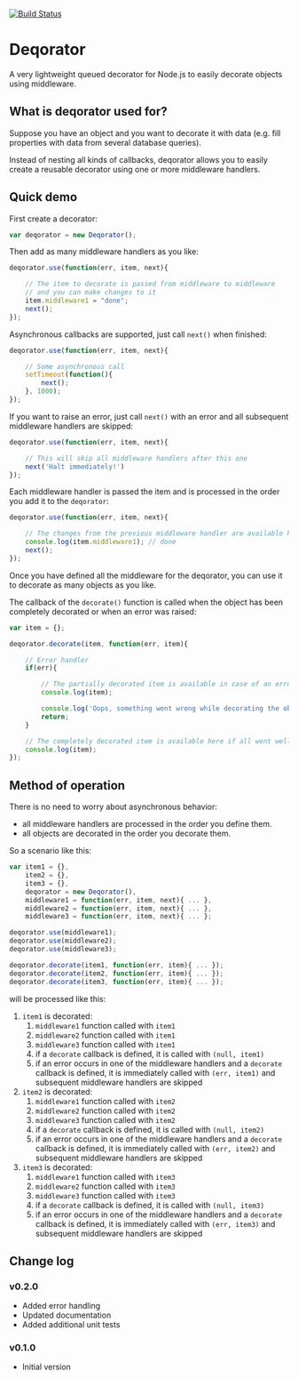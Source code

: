 [![Build Status](https://travis-ci.org/jvandemo/deqorator.png?branch=master)](https://travis-ci.org/jvandemo/deqorator)

Deqorator
=========

A very lightweight queued decorator for Node.js to easily decorate objects using middleware.

## What is deqorator used for?

Suppose you have an object and you want to decorate it with data (e.g. fill properties with data from several database queries).

Instead of nesting all kinds of callbacks, deqorator allows you to easily create a reusable decorator using one or more middleware handlers.

## Quick demo

First create a decorator:

```javascript
var deqorator = new Deqorator();
```

Then add as many middleware handlers as you like:

```javascript
deqorator.use(function(err, item, next){

    // The item to decorate is passed from middleware to middleware
    // and you can make changes to it
    item.middleware1 = "done";
    next();
});
```

Asynchronous callbacks are supported, just call `next()` when finished:

```javascript
deqorator.use(function(err, item, next){

    // Some asynchronous call
    setTimeout(function(){
        next();
    }, 1000);
});
```

If you want to raise an error, just call `next()` with an error and all subsequent middleware handlers are skipped:

```javascript
deqorator.use(function(err, item, next){

    // This will skip all middleware handlers after this one
    next('Halt immediately!')
});
```

Each middleware handler is passed the item and is processed in the order you add it to the `deqorator`:

```javascript
deqorator.use(function(err, item, next){

    // The changes from the previous middleware handler are available here
    console.log(item.middleware1); // done
    next();
});
```

Once you have defined all the middleware for the deqorator, you can use it to decorate as many objects as you like.

The callback of the `decorate()` function is called when the object has been completely decorated or when an error was raised:

```javascript
var item = {};

deqorator.decorate(item, function(err, item){

    // Error handler
    if(err){

        // The partially decorated item is available in case of an error
        console.log(item);

        console.log('Oops, something went wrong while decorating the object');
        return;
    }

    // The completely decorated item is available here if all went well
    console.log(item);
});
```

## Method of operation

There is no need to worry about asynchronous behavior:

- all middleware handlers are processed in the order you define them.
- all objects are decorated in the order you decorate them.

So a scenario like this:

```javascript
var item1 = {},
    item2 = {},
    item3 = {},
    deqorator = new Deqorator(),
    middleware1 = function(err, item, next){ ... },
    middleware2 = function(err, item, next){ ... },
    middleware3 = function(err, item, next){ ... };

deqorator.use(middleware1);
deqorator.use(middleware2);
deqorator.use(middleware3);

deqorator.decorate(item1, function(err, item){ ... });
deqorator.decorate(item2, function(err, item){ ... });
deqorator.decorate(item3, function(err, item){ ... });
```

will be processed like this:

1. `item1` is decorated:
    1. `middleware1` function called with `item1`
    2. `middleware2` function called with `item1`
    3. `middleware3` function called with `item1`
    4. if a `decorate` callback is defined, it is called with `(null, item1)`
    5. if an error occurs in one of the middleware handlers and a `decorate` callback is defined, it is immediately called with `(err, item1)` and subsequent middleware handlers are skipped
2. `item2` is decorated:
    1. `middleware1` function called with `item2`
    2. `middleware2` function called with `item2`
    3. `middleware3` function called with `item2`
    4. if a `decorate` callback is defined, it is called with `(null, item2)`
    5. if an error occurs in one of the middleware handlers and a `decorate` callback is defined, it is immediately called with `(err, item2)` and subsequent middleware handlers are skipped
3. `item3` is decorated:
    1. `middleware1` function called with `item3`
    2. `middleware2` function called with `item3`
    3. `middleware3` function called with `item3`
    4. if a `decorate` callback is defined, it is called with `(null, item3)`
    5. if an error occurs in one of the middleware handlers and a `decorate` callback is defined, it is immediately called with `(err, item3)` and subsequent middleware handlers are skipped

## Change log

### v0.2.0

- Added error handling
- Updated documentation
- Added additional unit tests

### v0.1.0

- Initial version
